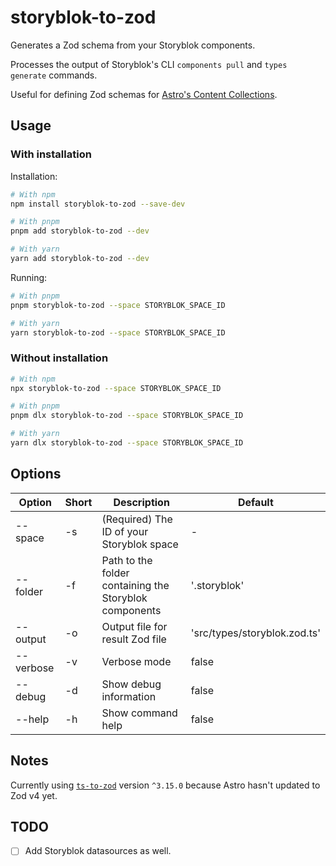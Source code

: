# storyblok-to-zod

Generates a Zod schema from your Storyblok components.

Processes the output of Storyblok's CLI `components pull` and `types generate` commands.

Useful for defining Zod schemas for [Astro's Content Collections][astro-collections].

## Usage

### With installation

Installation:

```sh
# With npm
npm install storyblok-to-zod --save-dev

# With pnpm
pnpm add storyblok-to-zod --dev

# With yarn
yarn add storyblok-to-zod --dev
```

Running:

```sh
# With pnpm
pnpm storyblok-to-zod --space STORYBLOK_SPACE_ID

# With yarn
yarn storyblok-to-zod --space STORYBLOK_SPACE_ID
```

### Without installation

```sh
# With npm
npx storyblok-to-zod --space STORYBLOK_SPACE_ID

# With pnpm
pnpm dlx storyblok-to-zod --space STORYBLOK_SPACE_ID

# With yarn
yarn dlx storyblok-to-zod --space STORYBLOK_SPACE_ID
```

## Options

| Option    | Short | Description                                            | Default                      |
| --------- | ----- | ------------------------------------------------------ | ---------------------------- |
| --space   | -s    | (Required) The ID of your Storyblok space              | -                            |
| --folder  | -f    | Path to the folder containing the Storyblok components | '.storyblok'                 |
| --output  | -o    | Output file for result Zod file                        | 'src/types/storyblok.zod.ts' |
| --verbose | -v    | Verbose mode                                           | false                        |
| --debug   | -d    | Show debug information                                 | false                        |
| --help    | -h    | Show command help                                      | false                        |

## Notes

Currently using [`ts-to-zod`] version `^3.15.0` because Astro hasn't updated to Zod v4 yet.

## TODO

- [ ] Add Storyblok datasources as well.

[astro-collections]: https://docs.astro.build/en/guides/content-collections/
[`ts-to-zod`]:https://www.npmjs.com/package/ts-to-zod
